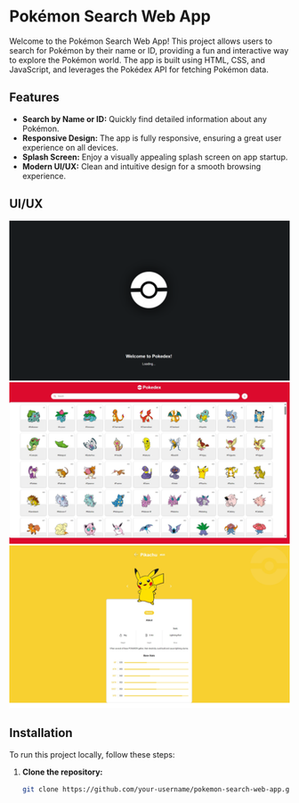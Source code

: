 # Pokémon Search Web App

Welcome to the Pokémon Search Web App! This project allows users to search for Pokémon by their name or ID, providing a fun and interactive way to explore the Pokémon world. The app is built using HTML, CSS, and JavaScript, and leverages the Pokédex API for fetching Pokémon data.

## Features

- **Search by Name or ID:** Quickly find detailed information about any Pokémon.
- **Responsive Design:** The app is fully responsive, ensuring a great user experience on all devices.
- **Splash Screen:** Enjoy a visually appealing splash screen on app startup.
- **Modern UI/UX:** Clean and intuitive design for a smooth browsing experience.

## UI/UX

![Demo](assets\photospash.png )
![](assets\photomain.jpeg)  
![](assets\photodetail.jpeg)  


## Installation

To run this project locally, follow these steps:

1. **Clone the repository:**
   ```bash
   git clone https://github.com/your-username/pokemon-search-web-app.git

